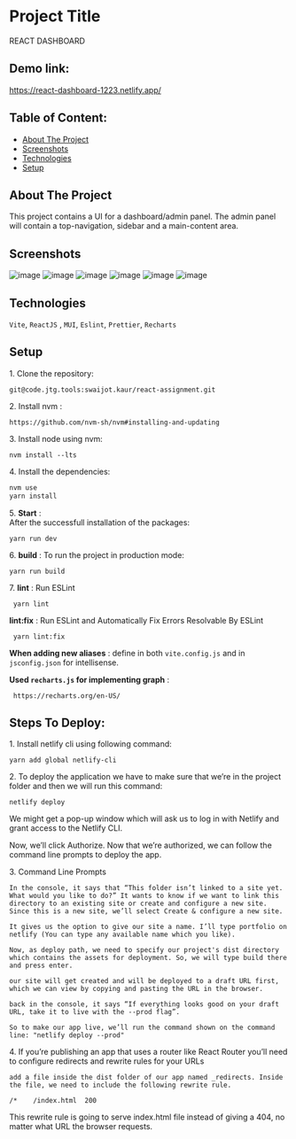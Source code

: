 # Project Title

REACT DASHBOARD

## Demo link:

https://react-dashboard-1223.netlify.app/

## Table of Content:

- [About The Project](#about-the-project)
- [Screenshots](#screenshots)
- [Technologies](#technologies)
- [Setup](#setup)

## About The Project

This project contains a UI for a dashboard/admin panel. The admin panel will contain a top-navigation, sidebar and a main-content area.

## Screenshots

![image](/uploads/8e179a8aae42f5f79929556f60995fe8/image.png)
![image](/uploads/b4288987b7a21508ad899a067ef0e63c/image.png)
![image](/uploads/d7d9a2eaa62ce79a3c5442adf9c81831/image.png)
![image](/uploads/19021c0ba72c7e080594aaee06ea1e1f/image.png)
![image](/uploads/edfe9ac3cab45d712edab1542bdab612/image.png)
![image](/uploads/9419c7034404781f42abb7bd19a15f28/image.png)

## Technologies

`Vite`, `ReactJS` , `MUI`, `Eslint`, `Prettier`, `Recharts`

## Setup

1\. Clone the repository:

```
git@code.jtg.tools:swaijot.kaur/react-assignment.git
```

2\. Install nvm :

```
https://github.com/nvm-sh/nvm#installing-and-updating
```

3\. Install node using nvm:

`nvm install --lts`

4\. Install the dependencies:

```bash
nvm use
yarn install
```

5\. **Start** :  
After the successfull installation of the packages:

```
yarn run dev
```

6\. **build** : To run the project in production mode:

```
yarn run build
```

7\. **lint** : Run ESLint

```
 yarn lint
```

**lint:fix** : Run ESLint and Automatically Fix Errors Resolvable By ESLint

```
 yarn lint:fix
```

**When adding new aliases** :
define in both `vite.config.js` and in `jsconfig.json` for intellisense.

**Used `recharts.js` for implementing graph** :

```
 https://recharts.org/en-US/
```

## Steps To Deploy:

1\. Install netlify cli using following command:

```
yarn add global netlify-cli
```

2\. To deploy the application we have to make sure that we’re in the project folder and then we will run this command:

```
netlify deploy
```

We might get a pop-up window which will ask us to log in with Netlify and grant access to the Netlify CLI.

Now, we’ll click Authorize. Now that we’re authorized, we can follow the command line prompts to deploy the app.

3\. Command Line Prompts

```
In the console, it says that “This folder isn’t linked to a site yet. What would you like to do?” It wants to know if we want to link this directory to an existing site or create and configure a new site. Since this is a new site, we’ll select Create & configure a new site.
```

```
It gives us the option to give our site a name. I’ll type portfolio on netlify (You can type any available name which you like).
```

```
Now, as deploy path, we need to specify our project's dist directory which contains the assets for deployment. So, we will type build there and press enter.
```

```
our site will get created and will be deployed to a draft URL first, which we can view by copying and pasting the URL in the browser.
```

```
back in the console, it says “If everything looks good on your draft URL, take it to live with the --prod flag”.

So to make our app live, we’ll run the command shown on the command line: "netlify deploy --prod"
```

4\. If you’re publishing an app that uses a router like React Router you’ll need to configure redirects and rewrite rules for your URLs

`add a file inside the dist folder of our app named _redirects. Inside the file, we need to include the following rewrite rule.
`

```
/*    /index.html  200
```

This rewrite rule is going to serve index.html file instead of giving a 404, no matter what URL the browser requests.
